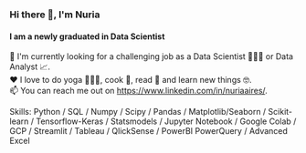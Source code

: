 ### Hi there 👋, I'm Nuria
#### I am a newly graduated in Data Scientist

🔎  I'm currently looking for a challenging job as a Data Scientist 👩🏻‍🔬 or Data Analyst 📈.  
❤️  I love to do yoga 🧘🏻‍♀️, cook 🍜, read 📖   and learn new things 🤓.  
📫 You can reach me out on https://www.linkedin.com/in/nuriaaires/.   

Skills: Python / SQL / Numpy / Scipy / Pandas / Matplotlib/Seaborn / Scikit-learn / Tensorflow-Keras / Statsmodels / Jupyter Notebook /  Google Colab / GCP / Streamlit / Tableau / QlickSense / PowerBI PowerQuery / Advanced Excel

<!--
**nairesc/nairesc** is a ✨ _special_ ✨ repository because its `README.md` (this file) appears on your GitHub profile.

